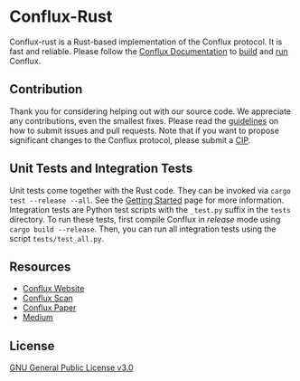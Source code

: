 # Conflux-Rust

Conflux-rust is a Rust-based implementation of the Conflux protocol. It is fast and
reliable. Please follow the [Conflux
Documentation](https://developer.conflux-chain.org/) to
[build](https://developer.conflux-chain.org/docs/conflux-doc/docs/installation)
and
[run](https://developer.conflux-chain.org/docs/conflux-doc/docs/get_started)
Conflux.

## Contribution

Thank you for considering helping out with our source code. We appreciate any
contributions, even the smallest fixes. Please read the
[guidelines](https://github.com/Conflux-Chain/conflux-rust/blob/master/CONTRIBUTING.md)
on how to submit issues and pull requests. Note that if you want to propose
significant changes to the Conflux protocol, please submit a
[CIP](https://github.com/Conflux-Chain/CIPs).

## Unit Tests and Integration Tests

Unit tests come together with the Rust code. They can be invoked via `cargo test
--release --all`. See the
[Getting Started](https://developer.conflux-chain.org/docs/conflux-doc/docs/get_started)
page for more information. Integration tests are Python test scripts with the
`_test.py` suffix in the `tests` directory. To run these tests, first compile Conflux
in *release* mode using `cargo build --release`. Then, you can run all
integration tests using the script `tests/test_all.py`.

## Resources

* [Conflux Website](https://www.conflux-chain.org/)
* [Conflux Scan](https://www.confluxscan.io/)
* [Conflux Paper](https://arxiv.org/abs/1805.03870)
* [Medium](https://medium.com/@ConfluxNetwork)

## License

[GNU General Public License v3.0](https://github.com/Conflux-Chain/conflux-rust/blob/master/LICENSE)
